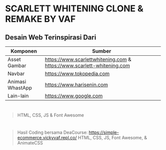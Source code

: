 # SCARLETT WHITENING CLONE & REMAKE BY VAF




## Desain Web Terinspirasi Dari
| Komponen | Sumber |
| ------ | ------ |
| Asset Gambar | https://www.scarlettwhitening.com & https://www.scarlett-whitening.com |
| Navbar | https://www.tokopedia.com |
| Animasi WhastApp | https://www.harisenin.com |
| Lain-lain | https://www.google.com |
#

> HTML, CSS, JS & Font Awesome

#

> Hasil Coding bersama DeaCourse:
https://simple-ecommerce.vickyvaf.repl.co/
> HTML, CSS, JS, Font Awesome, & AnimateCSS
